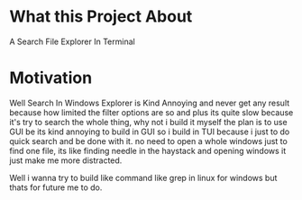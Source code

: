 # What this Project About

A Search File Explorer In Terminal 

#  Motivation

Well Search In Windows Explorer is Kind Annoying and never get any result because how limited the filter options are so and plus its quite slow because it's try to search the whole thing, why not i build it myself the plan is to use GUI be its kind annoying to build in GUI so i build in TUI because i just to do quick search and be done with it. no need to open a whole windows just to find one file, its like finding needle in the haystack and opening windows it just make me more distracted.

Well i wanna try to build like command like grep in linux for windows but thats for future me to do.